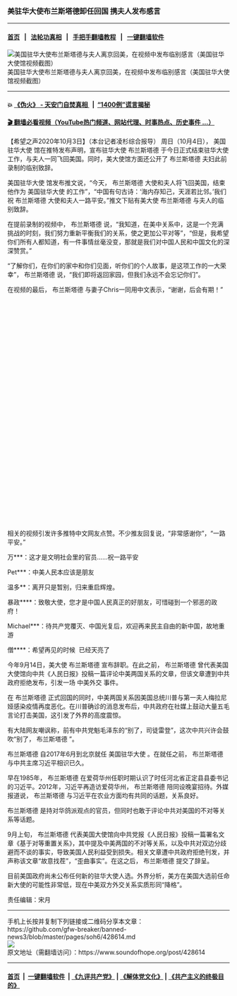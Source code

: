 ### 美驻华大使布兰斯塔德卸任回国 携夫人发布感言
------------------------

#### [首页](https://github.com/gfw-breaker/banned-news3/blob/master/README.md) &nbsp;&nbsp;|&nbsp;&nbsp; [法轮功真相](https://github.com/begood0513/basic/blob/master/README.md)  &nbsp;&nbsp;|&nbsp;&nbsp; [手把手翻墙教程](https://github.com/gfw-breaker/guides/wiki)  &nbsp;&nbsp;|&nbsp;&nbsp; [一键翻墙软件](https://github.com/gfw-breaker/nogfw/blob/master/README.md)  



<div><img alt="美国驻华大使布兰斯塔德与夫人离京回美，在视频中发布临别感言（美国驻华大使馆视频截图）" src="https://img.soundofhope.org/2020-10/sharedscreen1shot-1601787321216.jpg"/>
<br/><figcaption class="caption">
 美国驻华大使布兰斯塔德与夫人离京回美，在视频中发布临别感言（美国驻华大使馆视频截图）
</figcaption></div><hr/>

#### 💥 [《伪火》 - 天安门自焚真相 ](http://158.247.195.190:10000/videos/blog/weihuo.html)&nbsp; |&nbsp; [“1400例”谎言揭秘  ](http://158.247.195.190:10000/videos/blog/jiexi1400.html)

#### [ 🎬  翻墙必看视频（YouTube热门频道、网站代理、时事热点、历史事件 ...）](https://github.com/gfw-breaker/links/blob/master/banned.md)

<div><div class="Content__Wrapper sc-1bvya0-0 grZQxZ">
 <p class="meta-top">
  <span class="meta">
   【希望之声2020年10月3日】（本台记者凌杉综合报导）
  </span>
  周日（10月4日），
  <ok href="/term/24888">
   美国驻华大使
  </ok>
  馆在推特发布声明，宣布驻华大使
  <ok href="/term/18636">
   布兰斯塔德
  </ok>
  于今日正式结束驻华大使工作，与夫人一同飞回美国。同时，美大使馆方面还公开了
  <ok href="/term/18636">
   布兰斯塔德
  </ok>
  夫妇此前录制的临别致辞。
 </p>
 <p>
  <ok href="/term/24888">
   美国驻华大使
  </ok>
  馆发布推文说，“今天，
  <ok href="/term/18636">
   布兰斯塔德
  </ok>
  大使和夫人将飞回美国，结束他作为
  <ok href="/term/24888">
   美国驻华大使
  </ok>
  的工作”，“中国有句古诗：‘海内存知己，天涯若比邻。’我们祝
  <ok href="/term/18636">
   布兰斯塔德
  </ok>
  大使和夫人一路平安。”推文下贴有美大使
  <ok href="/term/18636">
   布兰斯塔德
  </ok>
  与夫人的临别致辞。
 </p>
 <div class="AD_Embed__Wrap-sc-1xslmin-0 igMuqX module desktop">
  <div>
  </div>
 </div>
 <p>
  在提前录制的视频中，
  <ok href="/term/18636">
   布兰斯塔德
  </ok>
  说，“我知道，在美中关系中，这是一个充满挑战的时刻，我们努力重新平衡我们的关系，使之更加公平对等”，“但是，我希望你们所有人都知道，有一件事情丝毫没变，那就是我们对中国人民和中国文化的深深赞赏。”
 </p>
 <p>
  “了解你们，在你们的家中和你们见面，听你们的个人故事，是这项工作的一大荣幸”，
  <ok href="/term/18636">
   布兰斯塔德
  </ok>
  说，“我们即将返回家园，但我们永远不会忘记你们”。
 </p>
 <p>
  在视频的最后，
  <ok href="/term/18636">
   布兰斯塔德
  </ok>
  与妻子Chris一同用中文表示，“谢谢，后会有期！”
 </p>
 <div class="soh-embed">
  <div class="soh-embed-inner">
   <div class="iframely-embed" style="max-width: 550px;">
    <div class="iframely-responsive" style="padding-bottom: 100%;">
    </div>
   </div>
  </div>
 </div>
 <p>
  相关的视频引发许多推特中文网友点赞。不少推友回复说，“非常感谢你”，“一路平安。”
 </p>
 <p>
  万***：这才是文明社会里的官员……祝一路平安
 </p>
 <p>
  Pet***：中美人民本应该是朋友
 </p>
 <p>
  温多**：离开只是暂别，归来重启辉煌。
 </p>
 <p>
  暴政****：致敬大使，您才是中国人民真正的好朋友，可惜碰到一个邪恶的政府！
 </p>
 <p>
  Michael***：待共产党覆灭、中国光复后，欢迎再来民主自由的新中国，故地重游
 </p>
 <p>
  僧****：希望再见的时候  已经天亮了
 </p>
 <p>
  今年9月14日，美大使
  <ok href="/term/18636">
   布兰斯塔德
  </ok>
  宣布辞职。在此之前，
  <ok href="/term/18636">
   布兰斯塔德
  </ok>
  曾代表美国大使馆向中共《人民日报》投稿一篇评论中美两国关系的文章，但该文章遭到中共政府拒绝发布，引发一场
  <ok href="/term/89154">
   中美外交
  </ok>
  事件。
 </p>
 <p>
  在
  <ok href="/term/18636">
   布兰斯塔德
  </ok>
  正式回国的同时，中美两国关系因美国总统川普与第一夫人梅拉尼娅感染疫情再度恶化。在川普确诊的消息发布后，中共政府在社媒上鼓动大量五毛言论打击美国，这引发了外界的高度震惊。
 </p>
 <p>
  有大陆网友嘲讽称，前有中共党魁毛泽东的“别了，司徒雷登”，这次中共兴许会鼓吹“别了，
  <ok href="/term/18636">
   布兰斯塔德
  </ok>
  ”。
 </p>
 <p>
  <ok href="/term/18636">
   布兰斯塔德
  </ok>
  自2017年6月到北京就任
  <ok href="/term/24888">
   美国驻华大使
  </ok>
  。在就任之前，
  <ok href="/term/18636">
   布兰斯塔德
  </ok>
  与中共主席习近平相识已久。
 </p>
 <p>
  早在1985年，
  <ok href="/term/18636">
   布兰斯塔德
  </ok>
  在爱荷华州任职时期认识了时任河北省正定县县委书记的习近平。2012年，习近平再造访爱荷华州，
  <ok href="/term/18636">
   布兰斯塔德
  </ok>
  陪同设晚宴招待。外媒报道说，
  <ok href="/term/18636">
   布兰斯塔德
  </ok>
  与习近平在农业方面均有共同的话题，关系良好。
 </p>
 <p>
  <ok href="/term/18636">
   布兰斯塔德
  </ok>
  是持对华鸽派观点的官员，但同时也敢于评论中共对美国的不对等关系等话题。
 </p>
 <p>
  9月上旬，
  <ok href="/term/18636">
   布兰斯塔德
  </ok>
  代表美国大使馆向中共党报《人民日报》投稿一篇署名文章《基于对等重置关系》，其中提及中美两国的不对等关系，以及中共对双边分歧避而不谈的事实，导致美国人民利益受到损失。相关文章遭中共政府拒绝刊发，并声称该文章“故意找茬”，“歪曲事实”。在这之后，
  <ok href="/term/18636">
   布兰斯塔德
  </ok>
  提交了辞呈。
 </p>
 <p>
  目前美国政府尚未公布任何新的驻华大使人选。外界分析，美方在美国大选前任命新大使的可能性非常低，现在中美双方外交关系实质形同“降格”。
 </p>
 <p class="meta-btm">
  责任编辑：宋月
 </p>
</div>
</div>
<hr/>
手机上长按并复制下列链接或二维码分享本文章：<br/>
https://github.com/gfw-breaker/banned-news3/blob/master/pages/soh6/428614.md <br/>
<a href='https://github.com/gfw-breaker/banned-news3/blob/master/pages/soh6/428614.md'><img src='https://github.com/gfw-breaker/banned-news3/blob/master/pages/soh6/428614.md.png'/></a> <br/>
原文地址（需翻墙访问）：https://www.soundofhope.org/post/428614


------------------------
#### [首页](https://github.com/gfw-breaker/banned-news3/blob/master/README.md) &nbsp;|&nbsp; [一键翻墙软件](https://github.com/gfw-breaker/nogfw/blob/master/README.md) &nbsp;| [《九评共产党》](https://github.com/gfw-breaker/9ping.md/blob/master/README.md#九评之一评共产党是什么) | [《解体党文化》](https://github.com/gfw-breaker/jtdwh.md/blob/master/README.md) | [《共产主义的终极目的》](https://github.com/gfw-breaker/gczydzjmd.md/blob/master/README.md)


<img src='http://gfw-breaker.win/banned-news3/pages/soh6/428614.md' width='0px' height='0px'/>